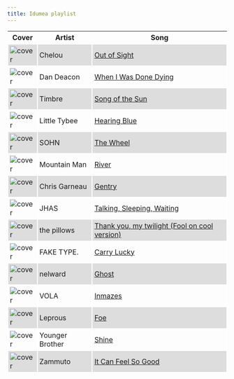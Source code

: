 ```yaml
---
title: Idumea playlist
---
```


<style>
thead th {
    text-align: center;
}
tbody td {
    text-justify: none;
    vertical-align: middle;
    padding: 0.25rem;
    border: 2px solid white;
}
tbody td img {
    max-width: 100px;
    display: block;
    margin: 0;
}
tbody tr:nth-of-type(odd) td {
    background-color: #ddd;
}
</style>

Cover | Artist | Song
---|---|---
![cover](https://i.scdn.co/image/ab67616d0000b273c82abcc797fd58812a63f94d) | Chelou | [Out of Sight](https://open.spotify.com/track/58jKZIhetr63gESwIkkTfK)
![cover](https://i.scdn.co/image/ab67616d0000b273b5f0f447f0b9d080d970b758) | Dan Deacon | [When I Was Done Dying](https://open.spotify.com/track/69L4d5HlE0YOCwWFYVFGoW)
![cover](https://i.scdn.co/image/ab67616d0000b273167fcb689171f351d8b398a8) | Timbre | [Song of the Sun](https://open.spotify.com/track/14DDNpwG2MjpIgBwYDAbu8)
![cover](https://i.scdn.co/image/ab67616d0000b2732aed9a7064f118ffcf9c98f6) | Little Tybee | [Hearing Blue](https://open.spotify.com/track/2U2jIhfr40UtW9MtZCLVet)
![cover](https://i.scdn.co/image/ab67616d0000b273fe259593172a1943d45d2be6) | SOHN | [The Wheel](https://open.spotify.com/track/5dJCYzLWPrhlPLhcsrkaBi)
![cover](https://i.scdn.co/image/ab67616d0000b273673c9e1ed38605fa9bb9a64c) | Mountain Man | [River](https://open.spotify.com/track/49DwA09X2GPwxRQJljWSKc)
![cover](https://i.scdn.co/image/ab67616d0000b2730773c9b9903b39b53bf847a6) | Chris Garneau | [Gentry](https://open.spotify.com/track/1xOcMLmKMhtGIemNEYf9Qf)
![cover](https://i.scdn.co/image/ab67616d0000b27386e74049f69106b67cd776f4) | JHAS | [Talking, Sleeping, Waiting](https://open.spotify.com/track/6vNrUkbSCj9pvqrdgJi2bF)
![cover](https://i.scdn.co/image/ab67616d0000b27377102a76ba66ea04144463f7) | the pillows | [Thank you, my twilight (Fool on cool version)](https://open.spotify.com/track/04CA1tT26k3rOjmasXnghg)
![cover](https://i.scdn.co/image/ab67616d0000b2738d962ed9c4f55a971984a91c) | FAKE TYPE. | [Carry Lucky](https://open.spotify.com/track/6CYN6FVGvemStfVt1Xw1DS)
![cover](https://i.scdn.co/image/ab67616d0000b2731cecc7242dcb36298f33b0fd) | nelward | [Ghost](https://open.spotify.com/track/6EmGcKra63FXiRA6XsfAas)
![cover](https://i.scdn.co/image/ab67616d0000b27357f612568a6f219148f79948) | VOLA | [Inmazes](https://open.spotify.com/track/5kd2VhGz3HzNxwEngK4lUK)
![cover](https://i.scdn.co/image/ab67616d0000b273cb3fe6fbad21f787611fd7a6) | Leprous | [Foe](https://open.spotify.com/track/6ApUut34c3s54Y7VMrBXKY)
![cover](https://i.scdn.co/image/ab67616d0000b2733ad35b2f44bbfc1d58583618) | Younger Brother | [Shine](https://open.spotify.com/track/0ZrDBoA7G3F0oXQ7B1QLRc)
![cover](https://i.scdn.co/image/ab67616d0000b2738ef1f372107b207ddc761f70) | Zammuto | [It Can Feel So Good](https://open.spotify.com/track/3ZNVem5yuKAs0o7dLqCmf0)

